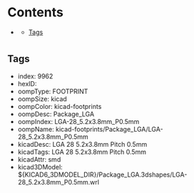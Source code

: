 



Contents
========

* [](#)
	* [Tags](#tags)

# 

## Tags

- index: 9962
- hexID: 
- oompType: FOOTPRINT
- oompSize: kicad
- oompColor: kicad-footprints
- oompDesc: Package_LGA
- oompIndex: LGA-28_5.2x3.8mm_P0.5mm
- oompName: kicad-footprints/Package_LGA/LGA-28_5.2x3.8mm_P0.5mm
- kicadDesc: LGA 28 5.2x3.8mm Pitch 0.5mm
- kicadTags: LGA 28 5.2x3.8mm Pitch 0.5mm
- kicadAttr: smd
- kicad3DModel: ${KICAD6_3DMODEL_DIR}/Package_LGA.3dshapes/LGA-28_5.2x3.8mm_P0.5mm.wrl
